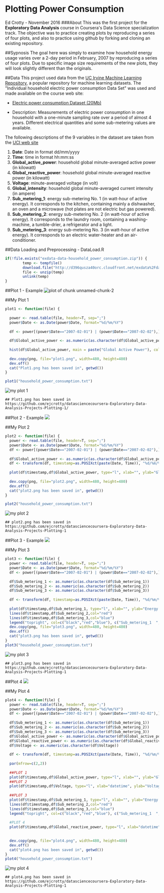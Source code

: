 # Plotting Power Consumption
Ed Crotty - November 2016
###About
This was the first project for the **Exploratory Data Analysis** course in Coursera's Data Science specialization track. The objective was to practice creating plots by reproducing a series of four plots, and also to practice using github by forking and cloning an existing repository.

##Sypnosis
The goal here was simply to examine how household energy usage varies over a 2-day period in February, 2007 by reproducing a series of four plots. Due to specific image size requirements of the new plots, they will look slightly different than the originals. 

##Data
This project used data from the [UC Irvine Machine Learning Repository](http://archive.ics.uci.edu/ml/), a popular repository for machine learning datasets. The "Individual household electric power consumption Data Set" was used and made available on the course web site:

* [Electric power consumption Dataset (20Mb)](https://d396qusza40orc.cloudfront.net/exdata%2Fdata%2Fhousehold_power_consumption.zip)

* Description: Measurements of electric power consumption in
one household with a one-minute sampling rate over a period of almost
4 years. Different electrical quantities and some sub-metering values
are available.

The following descriptions of the 9 variables in the dataset are taken
from the [UCI web site](https://archive.ics.uci.edu/ml/datasets/Individual+household+electric+power+consumption)

<ol>
<li><b>Date</b>: Date in format dd/mm/yyyy </li>
<li><b>Time</b>: time in format hh:mm:ss </li>
<li><b>Global_active_power</b>: household global minute-averaged active power (in kilowatt) </li>
<li><b>Global_reactive_power</b>: household global minute-averaged reactive power (in kilowatt) </li>
<li><b>Voltage</b>: minute-averaged voltage (in volt) </li>
<li><b>Global_intensity</b>: household global minute-averaged current intensity (in ampere) </li>
<li><b>Sub_metering_1</b>: energy sub-metering No. 1 (in watt-hour of active energy). It corresponds to the kitchen, containing mainly a dishwasher, an oven and a microwave (hot plates are not electric but gas powered). </li>
<li><b>Sub_metering_2</b>: energy sub-metering No. 2 (in watt-hour of active energy). It corresponds to the laundry room, containing a washing-machine, a tumble-drier, a refrigerator and a light. </li>
<li><b>Sub_metering_3</b>: energy sub-metering No. 3 (in watt-hour of active energy). It corresponds to an electric water-heater and an air-conditioner.</li>
</ol>

##Data Loading and Preprocessing - DataLoad.R

```r
if(!file.exists("exdata-data-household_power_consumption.zip")) {
        temp <- tempfile()
        download.file("http://d396qusza40orc.cloudfront.net/exdata%2Fdata%2Fhousehold_power_consumption.zip",temp)
        file <- unzip(temp)
        unlink(temp)
}

```
##Plot 1 - Example
![plot of chunk unnamed-chunk-2](https://raw.githubusercontent.com/rdpeng/ExData_Plotting1/master/figure/unnamed-chunk-2.png)

##My Plot 1

```r
plot1 <- function(file) {
  
  power <- read.table(file, header=T, sep=";")
  power$Date <- as.Date(power$Date, format="%d/%m/%Y")
  
  df <- power[(power$Date=="2007-02-01") | (power$Date=="2007-02-02"),]
  
  df$Global_active_power <- as.numeric(as.character(df$Global_active_power))
  
  hist(df$Global_active_power, main = paste("Global Active Power"), col="red", xlab="Global Active Power (kilowatts)")
  
  dev.copy(png, file="plot1.png", width=480, height=480)
  dev.off()
  cat("Plot1.png has been saved in", getwd())
}

plot1("household_power_consumption.txt")
```

![my plot 1 ](./plot1.png) 


```
## Plot1.png has been saved in https://github.com/ejcrotty/datasciencecoursera-Exploratory-Data-Analysis-Projects-Plotting-1/
```
##Plot 2 - Example
<img src="https://raw.githubusercontent.com/rdpeng/ExData_Plotting1/master/figure/unnamed-chunk-3.png"/>

##My Plot 2

```r
plot2 <- function(file) {
  power <- read.table(file, header=T, sep=";")
  power$Date <- as.Date(power$Date, format="%d/%m/%Y")
  df <- power[(power$Date=="2007-02-01") | (power$Date=="2007-02-02"),]
  
  df$Global_active_power <- as.numeric(as.character(df$Global_active_power))
  df <- transform(df, timestamp=as.POSIXct(paste(Date, Time)), "%d/%m/%Y %H:%M:%S")
  
  plot(df$timestamp,df$Global_active_power, type="l", xlab="", ylab="Global Active Power (kilowatts)")
  
  dev.copy(png, file="plot2.png", width=480, height=480)
  dev.off()
  cat("plot2.png has been saved in", getwd())
}

plot2("household_power_consumption.txt")
```

![my plot 2 ](./plot2.png) 

```
## plot2.png has been saved in https://github.com/ejcrotty/datasciencecoursera-Exploratory-Data-Analysis-Projects-Plotting-1
```
##Plot 3 - Example
<img src="https://raw.githubusercontent.com/rdpeng/ExData_Plotting1/master/figure/unnamed-chunk-4.png"/>

##My Plot 3

```r
plot3 <- function(file) {
  power <- read.table(file, header=T, sep=";")
  power$Date <- as.Date(power$Date, format="%d/%m/%Y")
  df <- power[(power$Date=="2007-02-01") | (power$Date=="2007-02-02"),]
  
  df$Sub_metering_1 <- as.numeric(as.character(df$Sub_metering_1))
  df$Sub_metering_2 <- as.numeric(as.character(df$Sub_metering_2))
  df$Sub_metering_3 <- as.numeric(as.character(df$Sub_metering_3))
  
  df <- transform(df, timestamp=as.POSIXct(paste(Date, Time)), "%d/%m/%Y %H:%M:%S")
  
  plot(df$timestamp,df$Sub_metering_1, type="l", xlab="", ylab="Energy sub metering")
  lines(df$timestamp,df$Sub_metering_2,col="red")
  lines(df$timestamp,df$Sub_metering_3,col="blue")
  legend("topright", col=c("black","red","blue"), c("Sub_metering_1  ","Sub_metering_2  ", "Sub_metering_3  "),lty=c(1,1), lwd=c(1,1))
  dev.copy(png, file="plot3.png", width=480, height=480)
  dev.off()
  cat("plot3.png has been saved in", getwd())
}
plot3("household_power_consumption.txt")
```

![my plot 3 ](./plot3.png) 

```
## plot3.png has been saved in  https://github.com/ejcrotty/datasciencecoursera-Exploratory-Data-Analysis-Projects-Plotting-1
```

##Plot 4
<img src="https://raw.githubusercontent.com/rdpeng/ExData_Plotting1/master/figure/unnamed-chunk-5.png"/>

##My Plot 4

```r
plot4 <- function(file) {
  power <- read.table(file, header=T, sep=";")
  power$Date <- as.Date(power$Date, format="%d/%m/%Y")
  df <- power[(power$Date=="2007-02-01") | (power$Date=="2007-02-02"),]
  
  df$Sub_metering_1 <- as.numeric(as.character(df$Sub_metering_1))
  df$Sub_metering_2 <- as.numeric(as.character(df$Sub_metering_2))
  df$Sub_metering_3 <- as.numeric(as.character(df$Sub_metering_3))
  df$Global_active_power <- as.numeric(as.character(df$Global_active_power))
  df$Global_reactive_power <- as.numeric(as.character(df$Global_reactive_power))
  df$Voltage <- as.numeric(as.character(df$Voltage))
  
  df <- transform(df, timestamp=as.POSIXct(paste(Date, Time)), "%d/%m/%Y %H:%M:%S")
  
  par(mfrow=c(2,2))
  
  ##PLOT 1
  plot(df$timestamp,df$Global_active_power, type="l", xlab="", ylab="Global Active Power")
  ##PLOT 2
  plot(df$timestamp,df$Voltage, type="l", xlab="datetime", ylab="Voltage")
  
  ##PLOT 3
  plot(df$timestamp,df$Sub_metering_1, type="l", xlab="", ylab="Energy sub metering")
  lines(df$timestamp,df$Sub_metering_2,col="red")
  lines(df$timestamp,df$Sub_metering_3,col="blue")
  legend("topright", col=c("black","red","blue"), c("Sub_metering_1  ","Sub_metering_2  ", "Sub_metering_3  "),lty=c(1,1), bty="n", cex=.5) #bty removes the box, cex shrinks the text, spacing added after labels so it renders correctly
  
  #PLOT 4
  plot(df$timestamp,df$Global_reactive_power, type="l", xlab="datetime", ylab="Global_reactive_power")
  
  
  dev.copy(png, file="plot4.png", width=480, height=480)
  dev.off()
  cat("plot4.png has been saved in", getwd())
}
plot4("household_power_consumption.txt")
```

![my plot 4 ](./plot4.png) 
```
## plot4.png has been saved in https://github.com/ejcrotty/datasciencecoursera-Exploratory-Data-Analysis-Projects-Plotting-1
```

